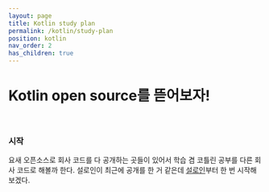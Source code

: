 ```yaml
---
layout: page
title: Kotlin study plan
permalink: /kotlin/study-plan
position: kotlin
nav_order: 2
has_children: true
---
```


# Kotlin open source를 뜯어보자!
<br />

### 시작

요새 오픈소스로 회사 코드를 다 공개하는 곳들이 있어서 학습 겸 코틀린 공부를 다른 회사 코드로 해볼까 한다.
설로인이 최근에 공개를 한 거 같은데 [설로인](https://github.com/sirloin-dev/meatplatform-sandbox.git)부터 한 번 시작해보겠다.

<br/>
